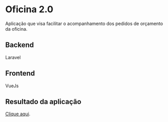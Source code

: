 # Oficina 2.0

Aplicação que visa facilitar o acompanhamento dos pedidos de orçamento da oficina. 

## Backend

Laravel 

## Frontend

VueJs


## Resultado da aplicação

[Clique aqui](https://oficina2.azurewebsites.com.br).

